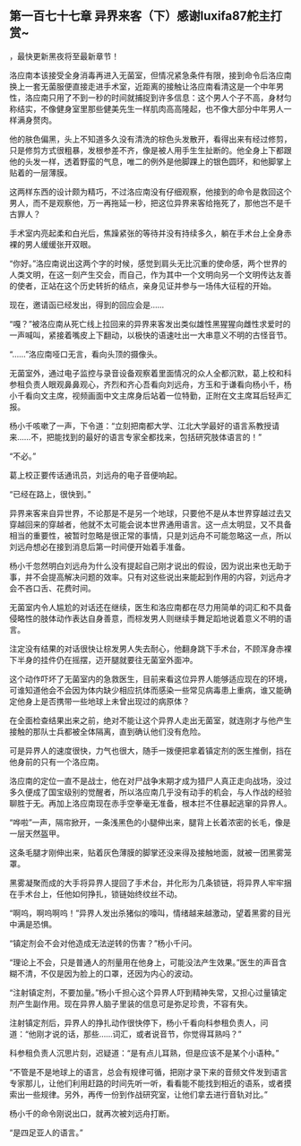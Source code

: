 ## 第一百七十七章 异界来客（下）感谢luxifa87舵主打赏~
，最快更新黑夜将至最新章节！

洛应南本该接受全身消毒再进入无菌室，但情况紧急条件有限，接到命令后洛应南换上一套无菌服便直接走进手术室，近距离的接触让洛应南看清这是一个中年男性，洛应南只用了不到一秒的时间就捕捉到许多信息：这个男人个子不高，身材匀称结实，不像健身室里那些健美先生一样肌肉高高隆起，也不像大部分中年男人一样满身赘肉。

他的肤色偏黑，头上不知道多久没有清洗的棕色头发散开，看得出来有经过修剪，只是修剪方式很粗暴，发根参差不齐，像是被人用手生生扯断的。他全身上下都跟他的头发一样，透着野蛮的气息，唯二的例外是他脚踝上的银色圆环，和他脚掌上贴着的一层薄膜。

这两样东西的设计颇为精巧，不过洛应南没有仔细观察，他接到的命令是救回这个男人，而不是观察他，万一再拖延一秒，把这位异界来客给拖死了，那他岂不是千古罪人？

手术室内亮起柔和白光后，焦躁紧张的等待并没有持续多久，躺在手术台上全身赤裸的男人缓缓张开双眼。

“你好。”洛应南说出这两个字的时候，感觉到肩头无比沉重的使命感，两个世界的人类文明，在这一刻产生交会，而自己，作为其中一个文明向另一个文明传达友善的使者，正站在这个历史转折的结点，亲身见证并参与一场伟大征程的开始。

现在，邀请函已经发出，得到的回应会是……

“嘎？”被洛应南从死亡线上拉回来的异界来客发出类似雄性黑猩猩向雌性求爱时的一声喊叫，紧接着嘴皮上下翻动，以极快的语速吐出一大串意义不明的古怪音节。

“……”洛应南哑口无言，看向头顶的摄像头。

无菌室外，通过电子监控与录音设备观察着里面情况的众人全都沉默，葛上校和科参租负责人眼观鼻鼻观心，齐烈和齐心吾看向刘远舟，方玉和于谦看向杨小千，杨小千看向文主席，视频画面中文主席身后站着一位特勤，正附在文主席耳后轻声汇报。

杨小千咳嗽了一声，下令道：“立刻把南都大学、江北大学最好的语言系教授请来……不，把能找到的最好的语言专家全都找来，包括研究肢体语言的！”

“不必。”

葛上校正要传话通讯员，刘远舟的电子音便响起。

“已经在路上，很快到。”

异界来客来自异世界，不论那是不是另一个地球，只要他不是从本世界穿越过去又穿越回来的穿越者，他就不太可能会说本世界通用语言。这一点太明显，又不具备相当的重要性，被暂时忽略是很正常的事情，只是刘远舟不可能忽略这一点，所以刘远舟想必在接到消息后第一时间便开始着手准备。

杨小千忽然明白刘远舟为什么没有提起自己刚才说出的假设，因为说出来也无助于事，并不会提高解决问题的效率。只有对这些说出来能起到作用的内容，刘远舟才会不吝口舌、花费时间。

无菌室内令人尴尬的对话还在继续，医生和洛应南都在尽力用简单的词汇和不具备侵略性的肢体动作表达自身善意，而棕发男人则继续手舞足蹈地说着意义不明的语言。

注定没有结果的对话很快让棕发男人失去耐心，他翻身跳下手术台，不顾浑身赤裸下半身的挂件仍在摇摆，迈开腿就要往无菌室外面冲。

这个动作吓坏了无菌室内的急救医生，目前来看这位异界人能够适应现在的环境，可谁知道他会不会因为体内缺少相应抗体而感染一些常见病毒患上重病，谁又能确定他身上是否携带一些地球上未曾出现过的病原体？

在全面检查结果出来之前，绝对不能让这个异界人走出无菌室，就连刚才与他产生接触的那队士兵都被全体隔离，直到确认他们没有危险。

可是异界人的速度很快，力气也很大，随手一拨便把拿着镇定剂的医生推倒，挡在他身前的只有一个洛应南。

洛应南的定位一直不是战士，他在对尸战争末期才成为猎尸人真正走向战场，没过多久便成了国宝级别的觉醒者，所以洛应南几乎没有动手的机会，与人作战的经验聊胜于无。再加上洛应南现在赤手空拳毫无准备，根本拦不住暴起逃窜的异界人。

“哗啦”一声，隔帘掀开，一条浅黑色的小腿伸出来，腿背上长着浓密的长毛，像是一层天然盔甲。

这条毛腿才刚伸出来，贴着灰色薄膜的脚掌还没来得及接触地面，就被一团黑雾笼罩。

黑雾凝聚而成的大手将异界人提回了手术台，并化形为几条锁链，将异界人牢牢捆在手术台上，任他如何挣扎，锁链始终纹丝不动。

“啊呜，啊呜啊呜！”异界人发出杀猪似的嚎叫，情绪越来越激动，望着黑雾的目光中满是恐惧。

“镇定剂会不会对他造成无法逆转的伤害？”杨小千问。

“理论上不会，只是普通人的剂量用在他身上，可能没法产生效果。”医生的声音含糊不清，不仅是因为脸上的口罩，还因为内心的波动。

“注射镇定剂，不要加量。”杨小千担心这个异界人吓到精神失常，又担心过量镇定剂产生副作用。现在异界人脑子里装的信息可是弥足珍贵，不容有失。

注射镇定剂后，异界人的挣扎动作很快停下，杨小千看向科参租负责人，问道：“他刚才说的话，那些……词汇，或者说音节，你觉得耳熟吗？”

科参租负责人沉思片刻，迟疑道：“是有点儿耳熟，但是应该不是某个小语种。”

“不管是不是地球上的语言，总会有规律可循，把刚才录下来的音频文件发到语言专家那儿，让他们利用赶路的时间先听一听，看看能不能找到相近的语系，或者摸索出一些规律。另外，再传一份到作战研究室，让他们拿去进行音轨对比。”

杨小千的命令刚说出口，就再次被刘远舟打断。

“是四足亚人的语言。”

